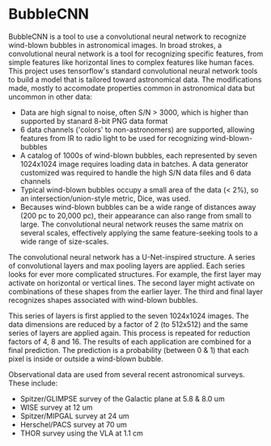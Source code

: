 # BubbleCNN
BubbleCNN is a tool to use a convolutional neural network to recognize wind-blown bubbles in astronomical images. In broad strokes, a convolutional neural network is a tool for recognizing specific features, from simple features like horizontal lines to complex features like human faces. This project uses tensorflow's standard convolutional neural network tools to build a model that is tailored toward astronomical data. The modifications made, mostly to accomodate properties common in astronomical data but uncommon in other data:
- Data are high signal to noise, often S/N > 3000, which is higher than supported by stanard 8-bit PNG data format
- 6 data channels ('colors' to non-astronomers) are supported, allowing features from IR to radio light to be used for recognizing wind-blown-bubbles
- A catalog of 1000s of wind-blown bubbles, each represented by seven 1024x1024 image requires loading data in batches. A data generator customized was required to handle the high S/N data files and 6 data channels
- Typical wind-blown bubbles occupy a small area of the data (< 2%), so an intersection/union-style metric, Dice, was used.
- Becauses wind-blown bubbles can be a wide range of distances away (200 pc to 20,000 pc), their appearance can also range from small to large. The convolutional neural network reuses the same matrix on several scales, effectively applying the same feature-seeking tools to a wide range of size-scales.

The convolutional neural network has a U-Net-inspired structure. A series of convolutional layers and max pooling layers are applied. Each series looks for ever more complicated structures. For example, the first layer may activate on horizontal or vertical lines. The second layer might activate on combinations of these shapes from the earlier layer. The third and final layer recognizes shapes associated with wind-blown bubbles.

This series of layers is first applied to the seven 1024x1024 images. The data dimensions are reduced by a factor of 2 (to 512x512) and the same series of layers are applied again. This process is repeated for reduction factors of 4, 8 and 16. The results of each application are combined for a final prediction. The prediction is a probability (between 0 & 1) that each pixel is inside or outside a wind-blown bubble.

Observational data are used from several recent astronomical surveys. These include:
- Spitzer/GLIMPSE survey of the Galactic plane at 5.8 & 8.0 um
- WISE survey at 12 um
- Spitzer/MIPGAL survey at 24 um
- Herschel/PACS survey at 70 um
- THOR survey using the VLA at 1.1 cm
